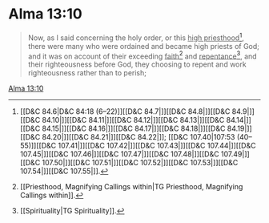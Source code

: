 # Alma 13:10

> Now, as I said concerning the holy order, or this <u>high priesthood</u>[^a], there were many who were ordained and became high priests of God; and it was on account of their exceeding <u>faith</u>[^b] and <u>repentance</u>[^c], and their righteousness before God, they choosing to repent and work righteousness rather than to perish;

[Alma 13:10](https://www.churchofjesuschrist.org/study/scriptures/bofm/alma/13?lang=eng&id=p10#p10)


[^a]: [[D&C 84.6|D&C 84:18 (6–22)]][[D&C 84.7|]][[D&C 84.8|]][[D&C 84.9|]][[D&C 84.10|]][[D&C 84.11|]][[D&C 84.12|]][[D&C 84.13|]][[D&C 84.14|]][[D&C 84.15|]][[D&C 84.16|]][[D&C 84.17|]][[D&C 84.18|]][[D&C 84.19|]][[D&C 84.20|]][[D&C 84.21|]][[D&C 84.22|]]; [[D&C 107.40|107:53 (40–55)]][[D&C 107.41|]][[D&C 107.42|]][[D&C 107.43|]][[D&C 107.44|]][[D&C 107.45|]][[D&C 107.46|]][[D&C 107.47|]][[D&C 107.48|]][[D&C 107.49|]][[D&C 107.50|]][[D&C 107.51|]][[D&C 107.52|]][[D&C 107.53|]][[D&C 107.54|]][[D&C 107.55|]].  
[^b]: [[Priesthood, Magnifying Callings within|TG Priesthood, Magnifying Callings within]].  
[^c]: [[Spirituality|TG Spirituality]].  
